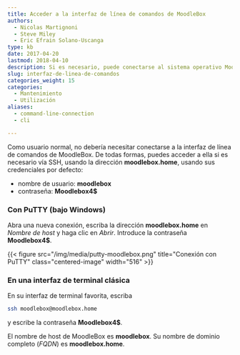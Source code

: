 ```yaml
---
title: Acceder a la interfaz de línea de comandos de MoodleBox
authors:
  - Nicolas Martignoni
  - Steve Miley
  - Eric Efrain Solano-Uscanga
type: kb
date: 2017-04-20
lastmod: 2018-04-10
description: Si es necesario, puede conectarse al sistema operativo MoodleBox a través de SSH
slug: interfaz-de-linea-de-comandos
categories_weight: 15
categories:
  - Mantenimiento
  - Utilización
aliases:
  - command-line-connection
  - cli

---
```

Como usuario normal, no debería necesitar conectarse a la interfaz de línea de comandos de MoodleBox. De todas formas, puedes acceder a ella si es necesario vía SSH, usando la dirección __moodlebox.home__, usando sus credenciales por defecto:

  * nombre de usuario: __moodlebox__
  * contraseña: __Moodlebox4$__

### Con PuTTY (bajo Windows)

Abra una nueva conexión, escriba la dirección __moodlebox.home__ en _Nombre de host_ y haga clic en _Abrir_. Introduce la contraseña __Moodlebox4$__.

{{< figure src="/img/media/putty-moodlebox.png" title="Conexión con PuTTY" class="centered-image" width="516" >}}

### En una interfaz de terminal clásica

En su interfaz de terminal favorita, escriba

```bash
ssh moodlebox@moodlebox.home
```

y escribe la contraseña __Moodlebox4$__.

El nombre de host de MoodleBox es __moodlebox__. Su nombre de dominio completo (_FQDN_) es __moodlebox.home__.
